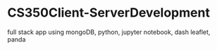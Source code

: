 # CS350Client-ServerDevelopment
full stack app using mongoDB, python, jupyter notebook, dash leaflet, panda
